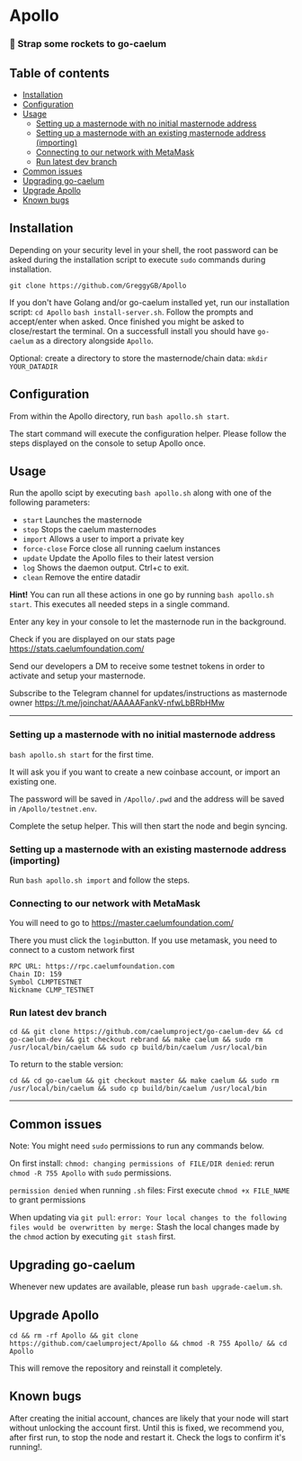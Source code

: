 # Apollo

### :rocket: Strap some rockets to go-caelum

## Table of contents


  * [Installation](#installation)
  * [Configuration](#configuration)
  * [Usage](#usage)
    + [Setting up a masternode with no initial masternode address](#setting-up-a-masternode-with-no-initial-masternode-address)
    + [Setting up a masternode with an existing masternode address (importing)](#setting-up-a-masternode-with-an-existing-masternode-address--importing-)
    + [Connecting to our network with MetaMask](#connecting-to-our-network-with-metamask)
    + [Run latest dev branch](#run-latest-dev-branch)
  * [Common issues](#common-issues)
  * [Upgrading go-caelum](#upgrading-go-caelum)
  * [Upgrade Apollo](#upgrade-apollo)
  * [Known bugs](#known-bugs)

## Installation

Depending on your security level in your shell, the root password can be asked during the installation script to execute `sudo` commands during installation.

`git clone https://github.com/GreggyGB/Apollo`

If you don't have Golang and/or go-caelum installed yet, run our installation script:
`cd Apollo`
`bash install-server.sh`.
Follow the prompts and accept/enter when asked. Once finished you might be asked to close/restart the terminal.
On a successfull install you should have `go-caelum` as a directory alongside `Apollo`.

Optional: create a directory to store the masternode/chain data:
`mkdir YOUR_DATADIR`

## Configuration

From within the Apollo directory, run `bash apollo.sh start`.

The start command will execute the configuration helper. Please follow the steps displayed on the console to setup Apollo once.

## Usage

Run the apollo scipt by executing `bash apollo.sh` along with one of the following parameters:

 - `start` Launches the masternode
 - `stop` Stops the caelum masternodes
 - `import` Allows a user to import a private key
 - `force-close` Force close all running caelum instances
 - `update` Update the Apollo files to their latest version
 - `log` Shows the daemon output. Ctrl+c to exit.
 - `clean` Remove the entire datadir

 **Hint!** You can run all these actions in one go by running `bash apollo.sh start`. This executes all needed steps in a single command.

 Enter any key in your console to let the masternode run in the background.

 Check if you are displayed on our stats page https://stats.caelumfoundation.com/

 Send our developers a DM to receive some testnet tokens in order to activate and setup your masternode.

 Subscribe to the Telegram channel for updates/instructions as masternode owner https://t.me/joinchat/AAAAAFankV-nfwLbBRbHMw

---

### Setting up a masternode with no initial masternode address

`bash apollo.sh start` for the first time.

It will ask you if you want to create a new coinbase account, or import an existing one.

The password will be saved in `/Apollo/.pwd` and the address will be saved in `/Apollo/testnet.env`.

Complete the setup helper. This will then start the node and begin syncing.

### Setting up a masternode with an existing masternode address (importing)

Run `bash apollo.sh import` and follow the steps.

### Connecting to our network with MetaMask

You will need to go to https://master.caelumfoundation.com/

There you must click the `login`button. If you use metamask, you need to connect to a custom network first

```
RPC URL: https://rpc.caelumfoundation.com
Chain ID: 159
Symbol CLMPTESTNET
Nickname CLMP_TESTNET
```

### Run latest dev branch

```
cd && git clone https://github.com/caelumproject/go-caelum-dev && cd go-caelum-dev && git checkout rebrand && make caelum && sudo rm  /usr/local/bin/caelum && sudo cp build/bin/caelum /usr/local/bin
```

To return to the stable version:

```
cd && cd go-caelum && git checkout master && make caelum && sudo rm  /usr/local/bin/caelum && sudo cp build/bin/caelum /usr/local/bin
```

---

## Common issues

Note: You might need `sudo` permissions to run any commands below.

On first install: `chmod: changing permissions of FILE/DIR denied`: rerun `chmod -R 755 Apollo` with `sudo` permissions.

`permission denied` when running `.sh` files: First execute `chmod +x FILE_NAME` to grant permissions

When updating via `git pull`: `error: Your local changes to the following files would be overwritten by merge:` Stash the local changes made by the `chmod` action by executing `git stash` first.

## Upgrading go-caelum

Whenever new updates are available, please run `bash upgrade-caelum.sh`.

## Upgrade Apollo

`cd && rm -rf Apollo && git clone https://github.com/caelumproject/Apollo && chmod -R 755 Apollo/ && cd Apollo`

This will remove the repository and reinstall it completely.

## Known bugs

After creating the initial account, chances are likely that your node will start without unlocking the account first. Until this is fixed, we recommend you, after first run, to stop the node and restart it. Check the logs to confirm it's running!.
